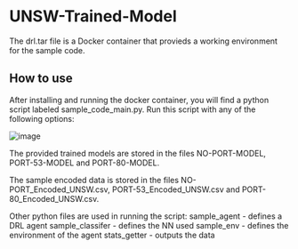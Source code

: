 # UNSW-Trained-Model

The drl.tar file is a Docker container that provieds a working environment for the sample code.

## How to use
After installing and running the docker container, you will find a python script labeled sample_code_main.py. 
Run this script with any of the following options:

![image](https://user-images.githubusercontent.com/29517124/118824733-c26cab80-b8c2-11eb-976e-af7bdf7f3a61.png)

The provided trained models are stored in the files NO-PORT-MODEL, PORT-53-MODEL and PORT-80-MODEL.

The sample encoded data is stored in the files NO-PORT_Encoded_UNSW.csv, PORT-53_Encoded_UNSW.csv and PORT-80_Encoded_UNSW.csv.

Other python files are used in running the script:
sample_agent - defines a DRL agent
sample_classifer - defines the NN used
sample_env - defines the environment of the agent
stats_getter - outputs the data
